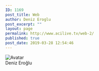 ```yaml
---
ID: 1169
post_title: Web
author: Deniz Eroglu
post_excerpt: ""
layout: page
permalink: http://www.acilive.tv/web-2/
published: true
post_date: 2019-03-28 12:54:46
---
```

<!-- wp:html -->
<div class="crew-members container col-6 col-sm-4 "> <img class="rounded mx-auto d-block crew-image " src="http://www.acilive.tv/wp-content/uploads/2019/04/917_DENYZ_ERODLU.jpg" alt="Avatar "> 
      <div class="middle ">
        <div class="text ">Deniz Eroğlu</div>
      </div>
    </div>
<!-- /wp:html -->